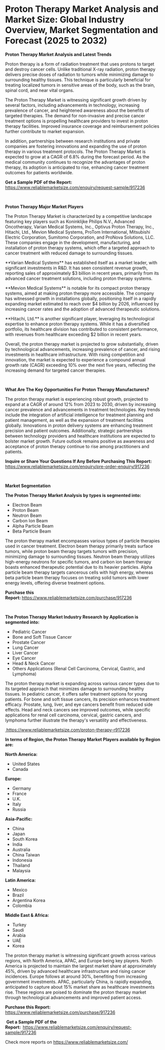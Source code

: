 <p><h1>Proton Therapy Market Analysis and Market Size: Global Industry Overview, Market Segmentation and Forecast (2025 to 2032)</h1></p><p><strong>Proton Therapy Market Analysis and Latest Trends</strong></p>
<p><p>Proton therapy is a form of radiation treatment that uses protons to target and destroy cancer cells. Unlike traditional X-ray radiation, proton therapy delivers precise doses of radiation to tumors while minimizing damage to surrounding healthy tissues. This technique is particularly beneficial for treating localized tumors in sensitive areas of the body, such as the brain, spinal cord, and near vital organs.</p><p>The Proton Therapy Market is witnessing significant growth driven by several factors, including advancements in technology, increasing prevalence of cancer, and heightened awareness about the benefits of targeted therapies. The demand for non-invasive and precise cancer treatment options is propelling healthcare providers to invest in proton therapy facilities. Improved insurance coverage and reimbursement policies further contribute to market expansion. </p><p>In addition, partnerships between research institutions and private companies are fostering innovations and expanding the use of proton therapy in various treatment protocols. The Proton Therapy Market is expected to grow at a CAGR of 6.8% during the forecast period. As the medical community continues to recognize the advantages of proton therapy, its adoption is anticipated to rise, enhancing cancer treatment outcomes for patients worldwide.</p></p>
<p><strong>Get a Sample PDF of the Report:&nbsp;</strong> <a href="https://www.reliablemarketsize.com/enquiry/request-sample/917236?utm_campaign=2445&utm_medium=2&utm_source=Github&utm_content=ia&utm_term=07032025&utm_id=proton-therapy">https://www.reliablemarketsize.com/enquiry/request-sample/917236</a></p>
<p>&nbsp;</p>
<p><strong>Proton Therapy Major Market Players</strong></p>
<p><p>The Proton Therapy Market is characterized by a competitive landscape featuring key players such as Koninklijke Philips N.V., Advanced Oncotherapy, Varian Medical Systems, Inc., Optivus Proton Therapy, Inc., Hitachi, Ltd., Mevion Medical Systems, ProTom International, Mitsubishi Electric Corporation, Sumitomo Corporation, and ProNova Solutions, LLC. These companies engage in the development, manufacturing, and installation of proton therapy systems, which offer a targeted approach to cancer treatment with reduced damage to surrounding tissues.</p><p>**Varian Medical Systems** has established itself as a market leader, with significant investments in R&D. It has seen consistent revenue growth, reporting sales of approximately $3 billion in recent years, primarily from its advanced cancer treatment solutions, including proton therapy systems.</p><p>**Mevion Medical Systems** is notable for its compact proton therapy systems, aimed at making proton therapy more accessible. The company has witnessed growth in installations globally, positioning itself in a rapidly expanding market estimated to reach over $4 billion by 2026, influenced by increasing cancer rates and the adoption of advanced therapeutic solutions.</p><p>**Hitachi, Ltd.** is another significant player, leveraging its technological expertise to enhance proton therapy systems. While it has a diversified portfolio, its healthcare division has contributed to consistent performance, with revenues from healthcare exceeding $2 billion in recent years. </p><p>Overall, the proton therapy market is projected to grow substantially, driven by technological advancements, increasing prevalence of cancer, and rising investments in healthcare infrastructure. With rising competition and innovation, the market is expected to experience a compound annual growth rate (CAGR) exceeding 10% over the next five years, reflecting the increasing demand for targeted cancer therapies.</p></p>
<p>&nbsp;</p>
<p><strong>What Are The Key Opportunities For Proton Therapy Manufacturers?</strong></p>
<p><p>The proton therapy market is experiencing robust growth, projected to expand at a CAGR of around 12% from 2023 to 2030, driven by increasing cancer prevalence and advancements in treatment technologies. Key trends include the integration of artificial intelligence for treatment planning and patient management, as well as the expansion of treatment facilities globally. Innovations in proton delivery systems are enhancing treatment precision and patient outcomes. Additionally, strategic partnerships between technology providers and healthcare institutions are expected to bolster market growth. Future outlook remains positive as awareness and acceptance of proton therapy continue to rise among practitioners and patients.</p></p>
<p><strong>Inquire or Share Your Questions If Any Before Purchasing This Report:</strong> <a href="https://www.reliablemarketsize.com/enquiry/pre-order-enquiry/917236?utm_campaign=2445&utm_medium=2&utm_source=Github&utm_content=ia&utm_term=07032025&utm_id=proton-therapy">https://www.reliablemarketsize.com/enquiry/pre-order-enquiry/917236</a></p>
<p>&nbsp;</p>
<p><strong>Market Segmentation</strong></p>
<p><strong>The Proton Therapy Market Analysis by types is segmented into:</strong></p>
<p><ul><li>Electron Beam</li><li>Proton Beam</li><li>Neutron Beam</li><li>Carbon Ion Beam</li><li>Alpha Particle Beam</li><li>Beta Particle Beam</li></ul></p>
<p><p>The proton therapy market encompasses various types of particle therapies used in cancer treatment. Electron beam therapy primarily treats surface tumors, while proton beam therapy targets tumors with precision, minimizing damage to surrounding tissues. Neutron beam therapy utilizes high-energy neutrons for specific tumors, and carbon ion beam therapy boasts enhanced therapeutic potential due to its heavier particles. Alpha particle beam therapy targets cancerous cells with high energy, whereas beta particle beam therapy focuses on treating solid tumors with lower energy levels, offering diverse treatment options.</p></p>
<p><strong>Purchase this Report:&nbsp;</strong><a href="https://www.reliablemarketsize.com/purchase/917236?utm_campaign=2445&utm_medium=2&utm_source=Github&utm_content=ia&utm_term=07032025&utm_id=proton-therapy">https://www.reliablemarketsize.com/purchase/917236</a></p>
<p>&nbsp;</p>
<p><strong>The Proton Therapy Market Industry Research by Application is segmented into:</strong></p>
<p><ul><li>Pediatric Cancer</li><li>Bone and Soft Tissue Cancer</li><li>Prostate Cancer</li><li>Lung Cancer</li><li>Liver Cancer</li><li>Eye Cancer</li><li>Head & Neck Cancer</li><li>Others Applications (Renal Cell Carcinoma, Cervical, Gastric, and Lymphoma)</li></ul></p>
<p><p>The proton therapy market is expanding across various cancer types due to its targeted approach that minimizes damage to surrounding healthy tissues. In pediatric cancer, it offers safer treatment options for young patients. For bone and soft tissue cancers, its precision enhances treatment efficacy. Prostate, lung, liver, and eye cancers benefit from reduced side effects. Head and neck cancers see improved outcomes, while specific applications for renal cell carcinoma, cervical, gastric cancers, and lymphoma further illustrate the therapy's versatility and effectiveness.</p></p>
<p><a href="https://www.reliablemarketsize.com/proton-therapy-r917236?utm_campaign=2445&utm_medium=2&utm_source=Github&utm_content=ia&utm_term=07032025&utm_id=proton-therapy">&nbsp;https://www.reliablemarketsize.com/proton-therapy-r917236</a></p>
<p><strong>In terms of Region, the Proton Therapy Market Players available by Region are:</strong></p>
<p>
    <p> <strong> North America: </strong>
        <ul>
            <li>United States</li>
            <li>Canada</li>
        </ul>
        </p> 
    <p> <strong> Europe: </strong>
        <ul>
            <li>Germany</li>
            <li>France</li>
            <li>U.K.</li>
            <li>Italy</li>
            <li>Russia</li>
        </ul>
        </p> 
    <p> <strong> Asia-Pacific: </strong>
        <ul>
            <li>China</li>
            <li>Japan</li>
            <li>South Korea</li>
            <li>India</li>
            <li>Australia</li>
            <li>China Taiwan</li>
            <li>Indonesia</li>
            <li>Thailand</li>
            <li>Malaysia</li>
        </ul>
        </p> 
    <p> <strong> Latin America: </strong>
        <ul>
            <li>Mexico</li>
            <li>Brazil</li>
            <li>Argentina Korea</li>
            <li>Colombia</li>
        </ul>
        </p> 
    <p> <strong> Middle East & Africa: </strong>
        <ul>
            <li>Turkey</li>
            <li>Saudi</li>
            <li>Arabia</li>
            <li>UAE</li>
            <li>Korea</li>
        </ul>
    </p>
    </p>
<p><p>The proton therapy market is witnessing significant growth across various regions, with North America, APAC, and Europe being key players. North America is projected to maintain the largest market share at approximately 45%, driven by advanced healthcare infrastructure and rising cancer incidences. Europe follows at around 30%, benefiting from increasing government investments. APAC, particularly China, is rapidly expanding, anticipated to capture about 15% market share as healthcare investments rise. These regions are poised to dominate the proton therapy market through technological advancements and improved patient access.</p></p>
<p><strong>Purchase this Report: </strong><a href="https://www.reliablemarketsize.com/purchase/917236?utm_campaign=2445&utm_medium=2&utm_source=Github&utm_content=ia&utm_term=07032025&utm_id=proton-therapy">https://www.reliablemarketsize.com/purchase/917236</a></p>
<p>&nbsp;<strong>Get a Sample PDF of the Report:&nbsp;&nbsp;</strong><a href="https://www.reliablemarketsize.com/enquiry/request-sample/917236?utm_campaign=2445&utm_medium=2&utm_source=Github&utm_content=ia&utm_term=07032025&utm_id=proton-therapy">https://www.reliablemarketsize.com/enquiry/request-sample/917236</a></p>
<p><strong></strong></p>
<p>Check more reports on <a href="https://www.reliablemarketsize.com/?utm_campaign=2445&utm_medium=2&utm_source=Github&utm_content=ia&utm_term=07032025&utm_id=proton-therapy">https://www.reliablemarketsize.com/</a></p>